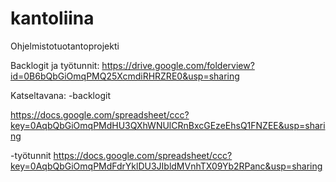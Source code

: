 kantoliina
==========

Ohjelmistotuotantoprojekti

Backlogit ja työtunnit: https://drive.google.com/folderview?id=0B6bQbGiOmqPMQ25XcmdiRHRZRE0&usp=sharing

Katseltavana:
-backlogit

https://docs.google.com/spreadsheet/ccc?key=0AqbQbGiOmqPMdHU3QXhWNUlCRnBxcGEzeEhsQ1FNZEE&usp=sharing

-työtunnit
https://docs.google.com/spreadsheet/ccc?key=0AqbQbGiOmqPMdFdrYklDU3JIbldMVnhTX09Yb2RPanc&usp=sharing
